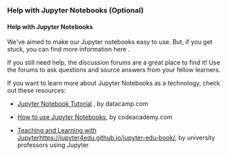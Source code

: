 ### Help with Jupyter Notebooks (Optional)

#### Help with Jupyter Notebooks

We've aimed to make our Jupyter notebooks easy to use. But, if you get stuck, you can find more information 
here
.

If you still need help, the discussion forums are a great place to find it! Use the forums to ask questions and source answers from your fellow learners.

If you want to learn more about Jupyter Notebooks as a technology, check out these resources:

- [Jupyter Notebook Tutorial](https://www.datacamp.com/community/tutorials/tutorial-jupyter-notebook) , by datacamp.com

- [How to use Jupyter Notebooks](https://www.codecademy.com/articles/how-to-use-jupyter-notebooks), by codeacademy.com

- [Teaching and Learning with Jupyter](https://jupyter4edu.github.io/jupyter-edu-book/)https://jupyter4edu.github.io/jupyter-edu-book/, by university professors using Jupyter  
